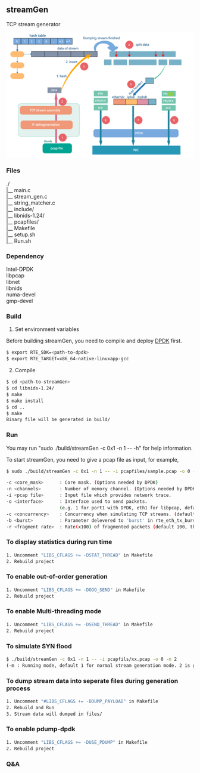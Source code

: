 ## streamGen

TCP stream generator

![streamGen-structure](images/streamGen-structure.png)

### Files

./   
 |__ main.c   
 |__ stream_gen.c   
 |__ string_matcher.c	 
 |__ include/   
 |__ libnids-1.24/   
 |__ pcapfiles/  
 |__ Makefile   
 |__ setup.sh   
 |__ Run.sh   

### Dependency

Intel-DPDK  
libpcap  
libnet  
libnids  
numa-devel  
gmp-devel

### Build

1. Set environment variables

Before building streamGen, you need to compile and deploy [DPDK](https://github.com/DPDK/dpdk) first. 

```bash
$ export RTE_SDK=<path-to-dpdk>
$ export RTE_TARGET=x86_64-native-linuxapp-gcc
```


2. Compile

```bash
$ cd <path-to-streamGen>
$ cd libnids-1.24/
$ make
$ make install
$ cd ..
$ make
Binary file will be generated in build/
```

### Run

You may run "sudo ./build/streamGen -c 0x1 -n 1 -- -h" for help information.

To start streamGen, you need to give a pcap file as input, for example,

```bash
$ sudo ./build/streamGen -c 0x1 -n 1 -- -i pcapfiles/sample.pcap -o 0 -c 1000 - r 10
```

```bash
-c <core_mask>		: Core mask. (Options needed by DPDK)
-n <channels>		: Number of memory channel. (Options needed by DPDK)
-i <pcap file>		: Input file which provides network trace.
-o <interface>		: Interface used to send packets.
					(e.g. 1 for port1 with DPDK, eth1 for libpcap, default 0)
-c <concurrency>	: Concurrency when simulating TCP streams. (default 10)  
-b <burst>			: Parameter delevered to 'burst' in rte_eth_tx_burst. (default 1)
-r <fragment rate>	: Rate(x100) of fragmented packets (default 100, that is, 100%) 
```

### To display statistics during run time

```bash
1. Uncomment "LIBS_CFLAGS += -DSTAT_THREAD" in Makefile
2. Rebuild project
```

### To enable out-of-order generation
```bash
1. Uncomment "LIBS_CFLAGS += -DOOO_SEND" in Makefile
2. Rebuild project
```

### To enable Multi-threading mode

```bash
1. Uncomment "LIBS_CFLAGS += -DSEND_THREAD" in Makefile
2. Rebuild project
```

### To simulate SYN flood

```bash
$ ./build/streamGen -c 0x1 -n 1 -- -i pcapfils/xx.pcap -o 0 -m 2
(-m : Running mode, default 1 for normal stream generation mode. 2 is given here for simulating SYN flood)
```

### To dump stream data into seperate files during generation process 

```bash
1. Uncomment "#LIBS_CFLAGS += -DDUMP_PAYLOAD" in Makefile
2. Rebuild and Run 
3. Stream data will dumped in files/ 
```

### To enable pdump-dpdk
```bash
1. Uncomment "LIBS_CFLAGS += -DUSE_PDUMP" in Makefile
2. Rebuild project
```

### Q&A
